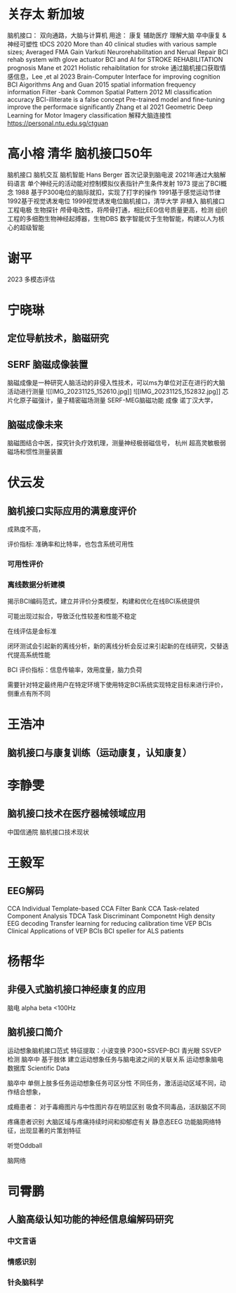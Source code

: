 # 关存太 新加坡
脑机接口： 双向通路，大脑与计算机
用途：
	康复
	辅助医疗
	理解大脑
卒中康复 & 神经可塑性
tDCS 2020 More than 40 clinical studies with various sample sizes; Averaged FMA Gain
Varkuti Neurorehabilitation and Nerual Repair
BCI rehab system with glove actuator
BCI and AI for STROKE REHABILITATION prognosis Mane et 2021
Holistic rehaiblitation for stroke 
通过脑机接口获取情感信息，Lee ,et al 2023 
Brain-Computer Interface for improving cognition
BCI  Aigorithms
	Ang and Guan 2015
	spatial information frequency information 
	Filter -bank Common Spatial Pattern  2012
	MI classification accuracy 
	BCI-illiterate is a false concept
Pre-trained model and fine-tuning improve the performace significantly
Zhang et al 2021
Geometric Deep Learning for Motor Imagery classification
解释大脑连接性
https://personal.ntu.edu.sg/ctguan

# 高小榕 清华 脑机接口50年
脑机接口 脑机交互 脑机智能
Hans Berger 首次记录到脑电波
2021年通过大脑解码语言
单个神经元的活动能对控制模拟仪表指针产生条件发射
1973 提出了BCI概念
1988 基于P300电位的脑际就扣，实现了打字的操作
1991基于感觉运动节律
1992基于视觉诱发电位
1999视觉诱发电位脑机接口，清华大学
非植入 脑机接口
	工程电极
	生物探针
	颅骨电改性，将颅骨打通，相比EEG信号质量更高，检测
	组织工程的多细胞生物神经起搏器，生物DBS
	数字智能优于生物智能，构建以人为核心的超级智能
# 谢平
2023 多模态评估

# 宁晓琳
## 定位导航技术，脑磁研究
## SERF 脑磁成像装置
脑磁成像是一种研究人脑活动的非侵入性技术，可以ms为单位对正在进行的大脑活动进行测量
![[IMG_20231125_152610.jpg]]
![[IMG_20231125_152832.jpg]]
芯片化原子磁强计，量子精密磁场测量
SERF-MEG脑磁功能 成像 
诺丁汉大学，
## 脑磁成像未来
脑磁图结合中医，探究针灸疗效机理，测量神经极弱磁信号，
杭州 超高灵敏极弱磁场和惯性测量装置
# 伏云发
## 脑机接口实际应用的满意度评价
成熟度不高，

评价指标: 准确率和比特率，也包含系统可用性
### 可用性评价
### 离线数据分析建模
揭示BCI编码范式，建立并评价分类模型，构建和优化在线BCI系统提供

可能出现过拟合，导致泛化性较差和性能不稳定

在线评估是金标准

闭环测试会引起新的离线分析，新的离线分析会反过来引起新的在线研究，交替迭代提高系统性能

BCI 评价指标：信息传输率，效用度量，脑力负荷

需要针对特定最终用户在特定环境下使用特定BCI系统实现特定目标来进行评价，侧重点有所不同
# 王浩冲
## 脑机接口与康复训练（运动康复，认知康复）
# 李静雯
## 脑机接口技术在医疗器械领域应用
中国信通院
脑机接口技术现状
# 王毅军
## EEG解码
CCA 
Individual Template-based CCA
Filter Bank CCA 
Task-related Component Analysis
TDCA Task Discriminant Componetnt
High density EEG decoding
Transfer learning for reducing calibration time 
VEP BCIs
Clinical Applications of VEP BCIs
	BCI speller for ALS patients
	

# 杨帮华
## 非侵入式脑机接口神经康复的应用
脑电 alpha beta <100Hz

## 脑机接口简介
运动想象脑机接口范式
特征提取：小波变换
P300+SSVEP-BCI
青光眼 SSVEP 检测
脑卒中 基于肢体
建立运动想象任务与脑电波之间的关联关系
运动想象脑电数据库 Scientific Data

脑卒中 单侧上肢多任务运动想象任务可区分性
不同任务，激活运动区域不同，动作结合想象，

成瘾患者：
	对于毒瘾图片与中性图片存在明显区别
	吸食不同毒品，活跃脑区不同

疼痛患者识别
大脑区域与疼痛持续时间和抑郁症有关
静息态EEG 功能脑网络特征，出现显著的片策划特征

听觉Oddball

脑网络

# 司霄鹏
## 人脑高级认知功能的神经信息编解码研究
### 中文言语
### 情感识别
### 针灸脑科学




